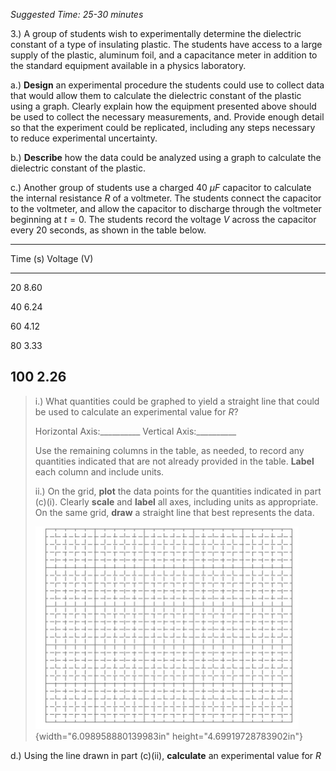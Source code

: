 *Suggested Time: 25-30 minutes*

3.) A group of students wish to experimentally determine the dielectric
constant of a type of insulating plastic. The students have access to a
large supply of the plastic, aluminum foil, and a capacitance meter in
addition to the standard equipment available in a physics laboratory.

a.) **Design** an experimental procedure the students could use to
collect data that would allow them to calculate the dielectric constant
of the plastic using a graph. Clearly explain how the equipment
presented above should be used to collect the necessary measurements,
and. Provide enough detail so that the experiment could be replicated,
including any steps necessary to reduce experimental uncertainty.

b.) **Describe** how the data could be analyzed using a graph to
calculate the dielectric constant of the plastic.

c.) Another group of students use a charged $40\ \mu F$ capacitor to
calculate the internal resistance $R$ of a voltmeter. The students
connect the capacitor to the voltmeter, and allow the capacitor to
discharge through the voltmeter beginning at $t = 0$. The students
record the voltage $V$ across the capacitor every 20 seconds, as shown
in the table below.

  -----------------------------------------------------------------------
  Time (s)          Voltage (V)                         
  ----------------- ----------------- ----------------- -----------------
  20                8.60                                

  40                6.24                                

  60                4.12                                

  80                3.33                                

  100               2.26                                
  -----------------------------------------------------------------------

> i.) What quantities could be graphed to yield a straight line that
> could be used to calculate an experimental value for $R$?
>
> Horizontal Axis:\_\_\_\_\_\_\_\_\_\_ Vertical
> Axis:\_\_\_\_\_\_\_\_\_\_
>
> Use the remaining columns in the table, as needed, to record any
> quantities indicated that are not already provided in the table.
> **Label** each column and include units.
>
> ii.) On the grid, **plot** the data points for the quantities
> indicated in part (c)(i). Clearly **scale** and **label** all axes,
> including units as appropriate. On the same grid, **draw** a straight
> line that best represents the data.
>
> ![](../../common/grid.png){width="6.098958880139983in"
> height="4.69919728783902in"}

d.) Using the line drawn in part (c)(ii), **calculate** an experimental
value for $R$
